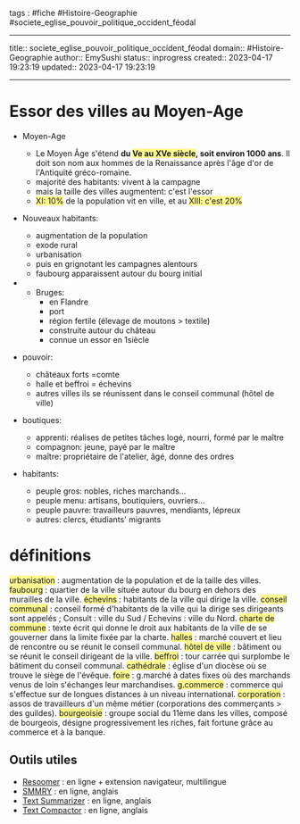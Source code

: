 




tags : #fiche  #Histoire-Geographie #societe_eglise_pouvoir_politique_occident_féodal

---

title:: societe_eglise_pouvoir_politique_occident_féodal
domain:: #Histoire-Geographie
author:: EmySushi
status:: inprogress
created:: 2023-04-17 19:23:19
updated:: 2023-04-17 19:23:19

---
# Essor des villes au Moyen-Age
- Moyen-Age
	- Le Moyen Âge s'étend **du <span style="background:#fff88f">Ve au XVe siècle</span>, soit environ 1000 ans**. Il doit son nom aux hommes de la Renaissance après l'âge d'or de l'Antiquité gréco-romaine.
	- majorité des habitants: vivent à la campagne
	- mais la taille des villes augmentent: c'est l'essor
	- <span style="background:#fff88f">XI: 10%</span> de la population vit en ville, et au <span style="background:#fff88f">XIII: c'est 20%</span>

- Nouveaux habitants:
	- augmentation de la population 
	- exode rural
	- urbanisation
	- puis en grignotant les campagnes alentours
	- faubourg apparaissent autour du bourg initial

- - Bruges:
	- en Flandre
	- port
	- région fertile (élevage de moutons > textile)
	- construite autour du château
	- connue un essor en 1siècle

- pouvoir:
	- châteaux forts =comte
	- halle et beffroi = échevins
	- autres villes ils se réunissent dans le conseil communal (hôtel de ville)

- boutiques:
	- apprenti: réalises de petites tâches logé, nourri, formé par le maître
	- compagnon: jeune, payé par le maître
	- maître: propriétaire de l'atelier, âgé, donne des ordres

- habitants:
	- peuple gros: nobles, riches marchands…
	- peuple menu: artisans, boutiquiers, ouvriers…
	- peuple pauvre: travailleurs pauvres, mendiants, lépreux
	- autres: clercs, étudiants' migrants

# définitions

<span style="background:#fff88f">urbanisation</span> : augmentation de la population et de la taille des villes.
<span style="background:#fff88f">faubourg</span> : quartier de la ville située autour du bourg en dehors des murailles de la ville.
<span style="background:#fff88f">échevins</span> : habitants de la ville qui dirige la ville. 
<span style="background:#fff88f">conseil communal</span> : conseil formé d'habitants de la ville qui la dirige ses dirigeants sont appelés ;
Consult : ville du Sud / Echevins : ville du Nord.
<span style="background:#fff88f">charte de commune</span> : texte écrit qui donne le droit aux habitants de la ville de se gouverner dans la limite fixée par la charte.
<span style="background:#fff88f">halles</span> : marché couvert et lieu de rencontre ou se réunit le conseil communal.
<span style="background:#fff88f">hôtel de ville</span> : bâtiment ou se réunit le  conseil dirigeant de la ville.
<span style="background:#fff88f">beffroi</span> : tour carrée qui surplombe le bâtiment du conseil communal.
<span style="background:#fff88f">cathédrale</span> : église d'un diocèse où se trouve le siège de l'évêque.
<span style="background:#fff88f">foire</span> : g.marché à dates fixes où des marchands venus de loin s'échanges leur marchandises.
<span style="background:#fff88f">g.commerce</span> : commerce qui s'effectue sur de longues distances à un niveau international.
<span style="background:#fff88f">corporation</span> : assos de travailleurs d'un même métier (corporations des commerçants > des guildes).
<span style="background:#fff88f">bourgeoisie</span> : groupe social du 11ème dans les villes, composé de bourgeois, désigne progressivement les riches, fait fortune grâce au commerce et à la banque.



## Outils utiles

-   [Resoomer](https://resoomer.com/fr) : en ligne + extension navigateur, multilingue
-   [SMMRY](https://smmry.com/) : en ligne, anglais
-   [Text Summarizer](http://textsummarization.net/text-summarizer) : en ligne, anglais
-   [Text Compactor](https://www.textcompactor.com/) : en ligne, anglais